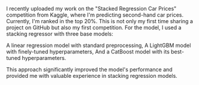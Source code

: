 I recently uploaded my work on the "Stacked Regression Car Prices" competition from Kaggle, 
where I'm predicting second-hand car prices. 
Currently, I'm ranked in the top 20%. This is not only my first time sharing a project on GitHub but also my first competition. 
For the model, I used a stacking regressor with three base models:

A linear regression model with standard preprocessing,
A LightGBM model with finely-tuned hyperparameters,
And a CatBoost model with its best-tuned hyperparameters.

This approach significantly improved the model's performance and provided me with valuable experience in stacking regression models.
